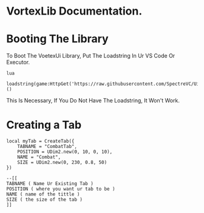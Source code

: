 # VortexLib Documentation. #


# Booting The Library #

To Boot The VoetexUi Library, Put The Loadstring In Ur VS Code Or Executor.

```
lua

loadstring(game:HttpGet('https://raw.githubusercontent.com/SpectreVC/UiLib.lua/Core/Core.lua'))()
```



This Is Necessary, If You Do Not Have The Loadstring, It Won't Work. 


# Creating a Tab #

```
local myTab = CreateTab({
    TABNAME = "CombatTab",
    POSITION = UDim2.new(0, 10, 0, 10),
    NAME = "Combat",
    SIZE = UDim2.new(0, 230, 0.8, 50)
})

--[[
TABNAME ( Name Ur Existing Tab )
POSITION ( where you want ur tab to be )
NAME ( name of the tittle )
SIZE ( the size of the tab )
]]

```

